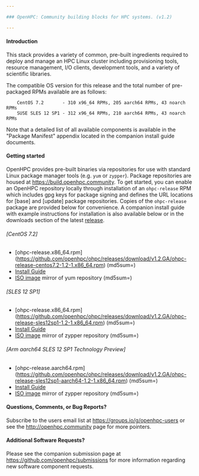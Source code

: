 ```yaml
---

### OpenHPC: Community building blocks for HPC systems. (v1.2)

---
```


#### Introduction

This stack provides a variety of common, pre-built ingredients
required to deploy and manage an HPC Linux cluster including
provisioning tools, resource management, I/O clients, development
tools, and a variety of scientific libraries.

The compatible OS version for this release and the total number of
pre-packaged RPMs available are as follows:

        CentOS 7.2       - 310 x96_64 RPMs, 205 aarch64 RPMs, 43 noarch RPMs
        SUSE SLES 12 SP1 - 312 x96_64 RPMs, 210 aarch64 RPMs, 43 noarch RPMs

Note that a detailed list of all available components is available in
the "Package Manifest" appendix located in the companion install
guide documents. 

#### Getting started

OpenHPC provides pre-built binaries via repositories for use with standard
Linux package manager tools (e.g. ```yum``` or ```zypper```). Package
repositories are housed at https://build.openhpc.community. To get started, you
can enable an OpenHPC repository locally through installation of an
```ohpc-release``` RPM which includes gpg keys for package signing and defines
the URL locations for [base] and [update] package repositories. Copies of the
```ohpc-release``` package are provided below for convenience. A companion install
guide with example instructions for installation is also available below or in
the downloads section of the latest
[release](https://github.com/openhpc/ohpc/releases/tag/v1.2.GA).

###### [CentOS 7.2]
* [ohpc-release.x86_64.rpm] (https://github.com/openhpc/ohpc/releases/download/v1.2.GA/ohpc-release-centos7.2-1.2-1.x86_64.rpm) (md5sum=)
* [Install Guide](https://github.com/openhpc/ohpc/releases/download/v1.2.GA/Install_guide-CentOS7.2-1.2.pdf)
* [ISO image](http://build.openhpc.community/OpenHPC:/1.2/CentOS_7.2/iso/OpenHPC-1.2_CentOS_7.2.iso) mirror of yum repository (md5sum=)

###### [SLES 12 SP1]
* [ohpc-release.x86_64.rpm] (https://github.com/openhpc/ohpc/releases/download/v1.2.GA/ohpc-release-sles12sp1-1.2-1.x86_64.rpm) (md5sum=)
* [Install Guide](https://github.com/openhpc/ohpc/releases/download/v1.2.GA/Install_guide-SLES12SP1-1.2.pdf)
* [ISO image](http://build.openhpc.community/OpenHPC:/1.2/SLE_12_SP1/iso/OpenHPC-1.2_SLE_12_SP1.iso) mirror of zypper repository (md5sum=)

###### [Arm aarch64 SLES 12 SP1 Technology Preview]
* [ohpc-release.aarch64.rpm] (https://github.com/openhpc/ohpc/releases/download/v1.2.GA/ohpc-release-sles12sp1-aarch64-1.2-1.x86_64.rpm) (md5sum=)
* [Install Guide](https://github.com/openhpc/ohpc/releases/download/v1.2.GA/Install_guide-SLES12SP1-aarch64-1.2.pdf)
* [ISO image](http://build.openhpc.community/OpenHPC:/1.2/SLE_12_SP1/iso/OpenHPC-1.2_SLE_12_SP1-aarch64.iso) mirror of zypper repository (md5sum=)


#### Questions, Comments, or Bug Reports?

Subscribe to the users email list at https://groups.io/g/openhpc-users or see
the http://openhpc.community page for more pointers.

#### Additional Software Requests?

Please see the companion submission page at
https://github.com/openhpc/submissions for more information regarding new
software component requests.
